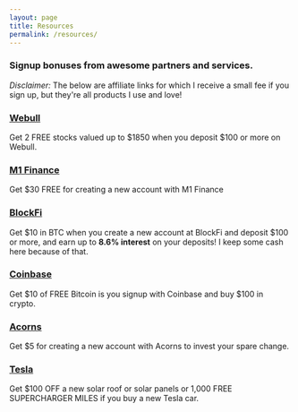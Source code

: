 ```yaml
---
layout: page
title: Resources
permalink: /resources/
---
```


### Signup bonuses from awesome partners and services.

_Disclaimer:_ The below are affiliate links for which I receive a small fee if you sign up,
but they're all products I use and love!

### [Webull](https://traviswingo.com/webull)

Get 2 FREE stocks valued up to $1850 when you deposit $100 or more on Webull.

### [M1 Finance](https://traviswingo.com/m1)

Get $30 FREE for creating a new account with M1 Finance

### [BlockFi](https://traviswingo.com/bf)

Get $10 in BTC when you create a new account at BlockFi and deposit $100 or more, and earn up to **8.6% interest** on your deposits! I keep some cash here because of that.

### [Coinbase](https://traviswingo.com/coin)

Get $10 of FREE Bitcoin is you signup with Coinbase and buy $100 in crypto.

### [Acorns](https://traviswingo.com/acorns)

Get $5 for creating a new account with Acorns to invest your spare change.

### [Tesla](https://traviswingo.com/tesla)

Get $100 OFF a new solar roof or solar panels or 1,000 FREE SUPERCHARGER MILES if you buy a new Tesla car.
